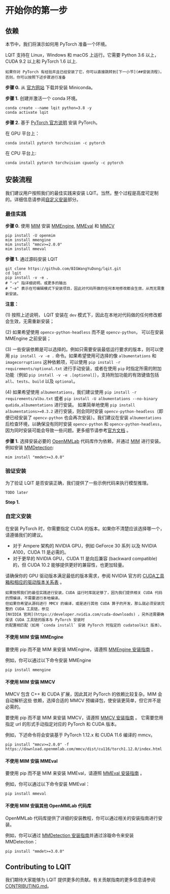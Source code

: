# 开始你的第一步

## 依赖

本节中，我们将演示如何用 PyTorch 准备一个环境。

LQIT 支持在 Linux，Windows 和 macOS 上运行。它需要 Python 3.6 以上，CUDA 9.2 以上和 PyTorch 1.6 以上.

```{note}
如果你对 PyTorch 有经验并且已经安装了它，你可以直接跳转到[下一小节](##安装流程)。否则，你可以按照下述步骤进行准备
```

**步骤 0.** 从 [官方网站](https://docs.conda.io/en/latest/miniconda.html) 下载并安装 Miniconda。

**步骤 1.** 创建并激活一个 conda 环境。

```shell
conda create --name lqit python=3.8 -y
conda activate lqit
```

**步骤 2.** 基于 [PyTorch 官方说明](https://pytorch.org/get-started/locally/) 安装 PyTorch。

在 GPU 平台上：

```shell
conda install pytorch torchvision -c pytorch
```

在 CPU 平台上:

```shell
conda install pytorch torchvision cpuonly -c pytorch
```

## 安装流程

我们建议用户按照我们的最佳实践来安装 LQIT。当然，整个过程是高度可定制的。详细信息请参阅[自定义安装](#customize-installation)部分。

### 最佳实践

**步骤 0.** 使用 [MIM](https://github.com/open-mmlab/mim) 安装 [MMEngine](https://github.com/open-mmlab/mmengine), [MMEval](https://github.com/open-mmlab/mmeval/tree/main/mmeval) 和 [MMCV](https://github.com/open-mmlab/mmcv)

```shell
pip install -U openmim
mim install mmengine
mim install "mmcv>=2.0.0"
mim install mmeval
```

**步骤 1.** 通过源码安装 LQIT

```shell
git clone https://github.com/BIGWangYuDong/lqit.git
cd lqit
pip install -v -e .
# "-v" 指详细说明，或更多的输出
# "-e" 表示在可编辑模式下安装项目，因此对代码所做的任何本地修改都会生效，从而无需重新安装。
```

**注意：**

(1) 按照上述说明， LQIT 安装在 `dev` 模式下，因此在本地对代码做的任何修改都会生效，无需重新安装；

(2) 如果希望使用 `opencv-python-headless` 而不是 `opencv-python`， 可以在安装 MMEngine 之前安装；

(3) 一些安装依赖是可以选择的。例如只需要安装最低运行要求的版本，则可以使用 `pip install -v -e .` 命令。如果希望使用可选择的像 `albumentations` 和 `imagecorruptions` 这种依赖项，可以使用 `pip install -r requirements/optional.txt` 进行手动安装，或者在使用 `pip` 时指定所需的附加功能（例如 `pip install -v -e .[optional]`），支持附加功能的有效键值包括 `all`、`tests`、`build` 以及 `optional`。

(4) 如果希望使用 `albumentations`，我们建议使用 `pip install -r requirements/albu.txt` 或者 `pip install -U albumentations --no-binary qudida,albumentations` 进行安装。 如果简单地使用 `pip install albumentations>=0.3.2` 进行安装，则会同时安装 `opencv-python-headless`（即便已经安装了 `opencv-python` 也会再次安装）。我们建议在安装 `albumentations` 后检查环境，以确保没有同时安装 `opencv-python` 和 `opencv-python-headless`，因为同时安装可能会导致一些问题。更多细节请参考[官方文档](https://albumentations.ai/docs/getting_started/installation/#note-on-opencv-dependencies) 。

**步骤 1.** 选择安装必要的 [OpenMMLab](https://github.com/open-mmlab) 代码库作为依赖，并通过 [MIM](https://github.com/open-mmlab/mim) 进行安装。例如安装 [MMDetection](https://github.com/open-mmlab/mmdetection):

```shell
mim install "mmdet>=3.0.0"
```

### 验证安装

为了验证 LQIT 是否安装正确，我们提供了一些示例代码来执行模型推理。

`TODO later`

**Step 1.**

### 自定义安装

在安装 PyTorch 时，你需要指定 CUDA 的版本。如果你不清楚应该选择哪一个，请遵循我们的建议。

- 对于 Ampere 架构的 NVIDIA GPU，例如 GeForce 30 系列 以及 NVIDIA A100，CUDA 11 是必需的。
- 对于更早的 NVIDIA GPU，CUDA 11 是向后兼容 (backward compatible) 的，但 CUDA 10.2 能够提供更好的兼容性，也更加轻量。

请确保你的 GPU 驱动版本满足最低的版本需求，参阅 NVIDIA 官方的 [CUDA工具箱和相应的驱动版本关系表](https://docs.nvidia.com/cuda/cuda-toolkit-release-notes/index.html#cuda-major-component-versions__table-cuda-toolkit-driver-versions) 。

```{note}
如果按照我们的最佳实践进行安装，CUDA 运行时库就足够了，因为我们提供相关 CUDA 代码的预编译，不需要进行本地编译。
但如果你希望从源码进行 MMCV 的编译，或是进行其他 CUDA 算子的开发，那么就必须安装完整的 CUDA 工具链，参见
[NVIDIA 官网](https://developer.nvidia.com/cuda-downloads) ，另外还需要确保该 CUDA 工具链的版本与 PyTorch 安装时
的配置相匹配（如用 `conda install` 安装 PyTorch 时指定的 cudatoolkit 版本）。
```

#### 不使用 MIM 安装 MMEngine

要使用 pip 而不是 MIM 来安装 MMEngine，请遵照 [MMEngine 安装指南](https://mmengine.readthedocs.io/en/latest/get_started/installation.html) 。

例如，你可以通过以下命令安装 MMEngine

```shell
pip install mmengine
```

#### 不使用 MIM 安装 MMCV

MMCV 包含 C++ 和 CUDA 扩展，因此其对 PyTorch 的依赖比较复杂。MIM 会自动解析这些
依赖，选择合适的 MMCV 预编译包，使安装更简单，但它并不是必需的。

要使用 pip 而不是 MIM 来安装 MMCV，请遵照 [MMCV 安装指南](https://mmcv.readthedocs.io/zh_CN/2.x/get_started/installation.html) 。
它需要您用指定 url 的形式手动指定对应的 PyTorch 和 CUDA 版本。

例如，下述命令将会安装基于 PyTorch 1.12.x 和 CUDA 11.6 编译的 mmcv。

```shell
pip install "mmcv>=2.0.0" -f https://download.openmmlab.com/mmcv/dist/cu116/torch1.12.0/index.html
```

#### 不使用 MIM 安装 MMEval

要使用 pip 而不是 MIM 来安装 MMEval，请遵照 [MMEval 安装指南](https://mmeval.readthedocs.io/en/latest/get_started/installation.html) 。

例如，你可以通过以下命令安装 MMEval：

```shell
pip install mmeval
```

#### 不使用 MIM 安装其他 OpenMMLab 代码库

OpenMMLab 代码库提供了详细的安装教程，你可以通过相关的安装指南进行安装。

例如，你可以通过 [MMDetection 安装指南](https://mmdetection.readthedocs.io/en/3.x/get_started.html)并通过涂璇命令来安装 MMDetection：

```shell
pip install "mmdet>=3.0.0"
```

## Contributing to LQIT

我们期待大家能够为 LQIT 提供更多的贡献。有关贡献指南的更多信息请参阅 [CONTRIBUTING.md](../../CONTRIBUTING.md)。
